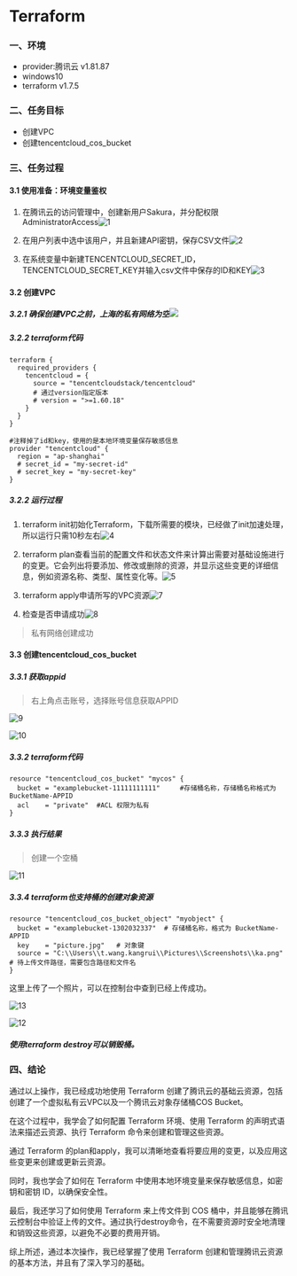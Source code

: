 # Terraform

### 一、环境

- provider:腾讯云 v1.81.87
- windows10
- terraform v1.7.5

### 二、任务目标

- 创建VPC
- 创建tencentcloud_cos_bucket

### 三、任务过程

#### 3.1 使用准备：环境变量鉴权

1. 在腾讯云的访问管理中，创建新用户Sakura，并分配权限AdministratorAccess![1](https://github.com/King-WKR/Terraform/assets/71487704/c1135c3e-a0e8-40d6-a0d8-6faeb948e169)
2. 在用户列表中选中该用户，并且新建API密钥，保存CSV文件![2](https://github.com/King-WKR/Terraform/assets/71487704/27c645c8-e728-4734-821d-d8c69012332e)

3. 在系统变量中新建TENCENTCLOUD_SECRET_ID，TENCENTCLOUD_SECRET_KEY并输入csv文件中保存的ID和KEY![3](https://github.com/King-WKR/Terraform/assets/71487704/b5eb6a2d-10f1-440d-9b83-cc82cf3a95dc)

#### 3.2 创建VPC

##### 3.2.1 确保创建VPC之前，上海的私有网络为空![](C:\Users\t.wang.kangrui\Desktop\terraformstudy\report1\6.png)

##### 3.2.2 terraform代码

```HCL
terraform {
  required_providers {
    tencentcloud = {
      source = "tencentcloudstack/tencentcloud"
      # 通过version指定版本
      # version = ">=1.60.18"
    }
  }
}

#注释掉了id和key，使用的是本地环境变量保存敏感信息
provider "tencentcloud" {
  region = "ap-shanghai"
  # secret_id = "my-secret-id"
  # secret_key = "my-secret-key"
}
```

##### 3.2.2 运行过程

1. terraform init初始化Terraform，下载所需要的模块，已经做了init加速处理，所以运行只需10秒左右![4](https://github.com/King-WKR/Terraform/assets/71487704/14b4647b-e39f-429b-8f8e-4cf569b9ee1f)

2. terraform plan查看当前的配置文件和状态文件来计算出需要对基础设施进行的变更。它会列出将要添加、修改或删除的资源，并显示这些变更的详细信息，例如资源名称、类型、属性变化等。![5](https://github.com/King-WKR/Terraform/assets/71487704/dc611ad9-4491-421d-86e8-c92fd7e0d806)

3. terraform apply申请所写的VPC资源![7](https://github.com/King-WKR/Terraform/assets/71487704/7b007bc7-cee8-4dfb-af01-b32a5b520d24)


4. 检查是否申请成功![8](https://github.com/King-WKR/Terraform/assets/71487704/ecee4d7d-e8f9-4f77-ba7f-ebcfd40fb53c)

> 私有网络创建成功

#### 3.3 创建tencentcloud_cos_bucket

##### 3.3.1 获取appid

> 右上角点击账号，选择账号信息获取APPID

![9](https://github.com/King-WKR/Terraform/assets/71487704/783db4a2-1ae3-4b6d-ae44-370e7bf05e3c)

![10](https://github.com/King-WKR/Terraform/assets/71487704/5103b79a-e557-4bbb-9ce0-3760f3603cdf)

##### 3.3.2 terraform代码

```HCL
resource "tencentcloud_cos_bucket" "mycos" {
  bucket = "examplebucket-11111111111"     #存储桶名称，存储桶名称格式为 BucketName-APPID
  acl    = "private"  #ACL 权限为私有
}
```

##### 3.3.3 执行结果

> 创建一个空桶

![11](https://github.com/King-WKR/Terraform/assets/71487704/2c4df17c-e0c9-4a10-b3c7-acba128a812d)

##### 3.3.4 terraform也支持桶的创建对象资源

```HCL
resource "tencentcloud_cos_bucket_object" "myobject" {
  bucket = "examplebucket-1302032337"  # 存储桶名称，格式为 BucketName-APPID
  key    = "picture.jpg"   # 对象键
  source = "C:\\Users\\t.wang.kangrui\\Pictures\\Screenshots\\ka.png"  # 待上传文件路径，需要包含路径和文件名
}
```

这里上传了一个照片，可以在控制台中查到已经上传成功。

![13](https://github.com/King-WKR/Terraform/assets/71487704/26866d50-000f-4572-afe9-6297ff00d3d3)

![12](https://github.com/King-WKR/Terraform/assets/71487704/86abd6e6-b070-4437-a383-86f429d34f35)

##### 使用terraform destroy可以销毁桶。

### 四、结论

​通过以上操作，我已经成功地使用 Terraform 创建了腾讯云的基础云资源，包括创建了一个虚拟私有云VPC以及一个腾讯云对象存储桶COS Bucket。

在这个过程中，我学会了如何配置 Terraform 环境、使用 Terraform 的声明式语法来描述云资源、执行 Terraform 命令来创建和管理这些资源。

​通过 Terraform 的plan和apply，我可以清晰地查看将要应用的变更，以及应用这些变更来创建或更新云资源。

同时，我也学会了如何在 Terraform 中使用本地环境变量来保存敏感信息，如密钥和密钥 ID，以确保安全性。

最后，我还学习了如何使用 Terraform 来上传文件到 COS 桶中，并且能够在腾讯云控制台中验证上传的文件。通过执行destroy命令，在不需要资源时安全地清理和销毁这些资源，以避免不必要的费用开销。

综上所述，通过本次操作，我已经掌握了使用 Terraform 创建和管理腾讯云资源的基本方法，并且有了深入学习的基础。
